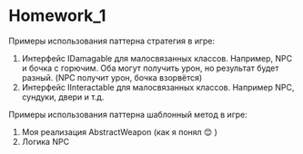 # Homework_1

Примеры использования паттерна стратегия в игре:
1)	Интерфейс IDamagable для малосвязанных классов. Например, NPC и бочка с горючим. Оба могут получить урон, но результат будет разный. (NPC получит урон, бочка взорвётся)
2)	Интерфейс IInteractable для малосвязанных классов. Например NPC, сундуки, двери и т.д.
   
Примеры использования паттерна шаблонный метод в игре:
1)	Моя реализация AbstractWeapon (как я понял 😊 )
2)	Логика NPC

